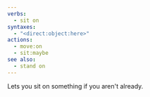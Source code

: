 ```yaml
---
verbs:
  - sit on
syntaxes:
  - "<direct:object:here>"
actions:
  - move:on
  - sit:maybe
see also:
  - stand on
---
```

Lets you sit on something if you aren't already.